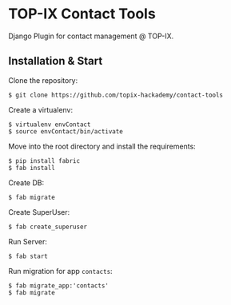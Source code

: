 # TOP-IX Contact Tools

Django Plugin for contact management @ TOP-IX.

## Installation & Start

Clone the repository:

    $ git clone https://github.com/topix-hackademy/contact-tools
    
Create a virtualenv:

    $ virtualenv envContact
    $ source envContact/bin/activate
    
Move into the root directory and install the requirements:

    $ pip install fabric
    $ fab install
    
Create DB:

    $ fab migrate
    
Create SuperUser:

    $ fab create_superuser
    
Run Server:

    $ fab start
    
Run migration for app ```contacts```:

    $ fab migrate_app:'contacts'
    $ fab migrate